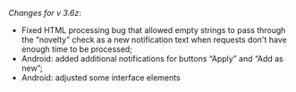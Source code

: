 _Changes for v 3.6z_:
- Fixed HTML processing bug that allowed empty strings to pass through the “novelty” check as a new notification text when requests don't have enough time to be processed;
- Android: added additional notifications for buttons “Apply” and “Add as new”;
- Android: adjusted some interface elements
